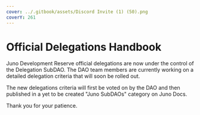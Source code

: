 ```yaml
---
cover: ../.gitbook/assets/Discord Invite (1) (50).png
coverY: 261
---
```


# Official Delegations Handbook

Juno Development Reserve official delegations are now under the control of the Delegation SubDAO. The DAO team members are currently working on a detailed delegation criteria that will soon be rolled out.

The new delegations criteria will first be voted on by the DAO and then published in a yet to be created "Juno SubDAOs" category on Juno Docs.

Thank you for your patience.
